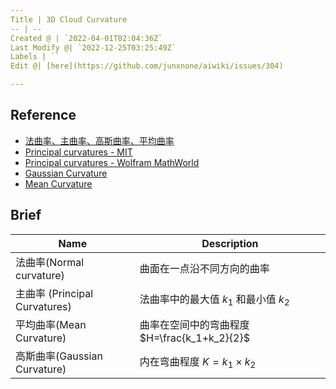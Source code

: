 ```yaml
---
Title | 3D Cloud Curvature
-- | --
Created @ | `2022-04-01T02:04:36Z`
Last Modify @| `2022-12-25T03:25:49Z`
Labels | ``
Edit @| [here](https://github.com/junxnone/aiwiki/issues/304)

---
```

## Reference
- [法曲率、主曲率、高斯曲率、平均曲率](https://zhuanlan.zhihu.com/p/149584374)
- [Principal curvatures - MIT](http://web.mit.edu/hyperbook/Patrikalakis-Maekawa-Cho/node30.html)
- [Principal curvatures - Wolfram MathWorld](https://mathworld.wolfram.com/PrincipalCurvatures.html)
- [Gaussian Curvature](https://mathworld.wolfram.com/GaussianCurvature.html)
- [Mean Curvature](https://mathworld.wolfram.com/MeanCurvature.html)

## Brief

Name | Description
-- | --
法曲率(Normal curvature) | 曲面在一点沿不同方向的曲率
主曲率 (Principal Curvatures) | 法曲率中的最大值 $k_1$ 和最小值 $k_2$
平均曲率(Mean Curvature) | 曲率在空间中的弯曲程度 $H=\frac{k_1+k_2}{2}$
高斯曲率(Gaussian Curvature) | 内在弯曲程度 $K = k_1\times k_2$
